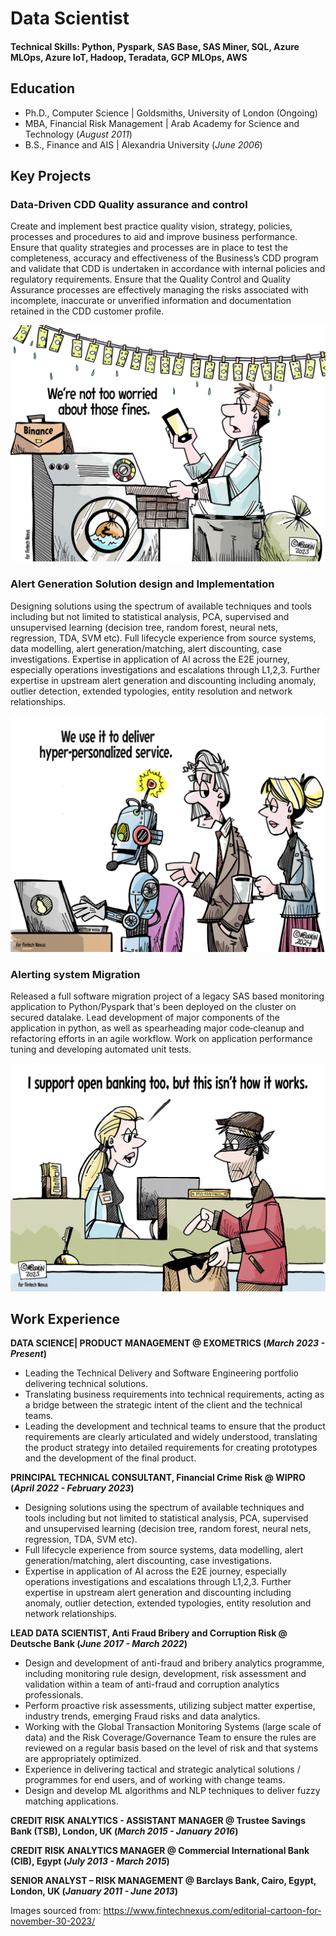# Data Scientist

#### Technical Skills: Python, Pyspark, SAS Base, SAS Miner, SQL, Azure MLOps, Azure IoT, Hadoop, Teradata, GCP MLOps, AWS

## Education
- Ph.D., Computer Science | Goldsmiths, University of London (Ongoing)								       		
- MBA, Financial Risk Management	| Arab Academy for Science and Technology (_August 2011_)	 			        		
- B.S., Finance and AIS | Alexandria University (_June 2006_)



## Key Projects
### Data-Driven CDD Quality assurance and control 

Create and implement best practice quality vision, strategy, policies, processes and procedures to aid and improve business performance.
Ensure that quality strategies and processes are in place to test the completeness, accuracy and effectiveness of the Business’s CDD program and validate that CDD is undertaken in accordance with internal policies and regulatory requirements.
Ensure that the Quality Control and Quality Assurance processes are effectively managing the risks associated with incomplete, inaccurate or unverified information and documentation retained in the CDD customer profile.




![EEG Band Discovery](/assets/img/aml-washing-machine.jpeg)

### Alert Generation Solution design and Implementation

Designing solutions using the spectrum of available techniques and tools including but not limited to statistical analysis, PCA, supervised and unsupervised learning (decision tree, random forest, neural nets, regression, TDA, SVM etc).
Full lifecycle experience from source systems, data modelling, alert generation/matching, alert discounting, case investigations.
Expertise in application of AI across the E2E journey, especially operations investigations and escalations through L1,2,3. Further expertise in upstream alert generation and discounting including anomaly, outlier detection, extended typologies, entity resolution and network relationships.




![Bike Study](/assets/img/chatbot-robot.jpeg)

### Alerting system Migration

Released a full software migration project of a legacy SAS based monitoring application to Python/Pyspark that's been deployed on the cluster on secured datalake.
Lead development of major components of the application in python, as well as spearheading major code‑cleanup and refactoring efforts in an agile workflow. 
Work on application performance tuning and developing automated unit tests.



![Bike Study](/assets/img/ml-fraudester.jpeg)


## Work Experience
**DATA SCIENCE| PRODUCT MANAGEMENT @ EXOMETRICS (_March 2023 - Present_)**
- Leading the Technical Delivery and Software Engineering portfolio delivering technical solutions.
- Translating business requirements into technical requirements, acting as a bridge between the strategic intent of the client and the technical teams.
- Leading the development and technical teams to ensure that the product requirements are clearly articulated and widely understood, translating the product strategy into detailed requirements for creating prototypes and the development of the final product.


**PRINCIPAL TECHNICAL CONSULTANT, Financial Crime Risk @ WIPRO (_April 2022 - February 2023_)**
- Designing solutions using the spectrum of available techniques and tools including but not limited to statistical analysis, PCA, supervised and unsupervised learning (decision tree, random forest, neural nets, regression, TDA, SVM etc).
- Full lifecycle experience from source systems, data modelling, alert generation/matching, alert discounting, case investigations.
- Expertise in application of AI across the E2E journey, especially operations investigations and escalations through L1,2,3. Further expertise in upstream alert generation and discounting including anomaly, outlier detection, extended typologies, entity resolution and network relationships.

**LEAD DATA SCIENTIST, Anti Fraud Bribery and Corruption Risk @ Deutsche Bank (_June 2017 - March 2022_)**
- Design and development of anti-fraud and bribery analytics programme, including monitoring rule design, development, risk assessment and validation within a team of anti-fraud and corruption analytics professionals.
- Perform proactive risk assessments, utilizing subject matter expertise, industry trends, emerging Fraud risks and data analytics.
- Working with the Global Transaction Monitoring Systems (large scale of data) and the Risk Coverage/Governance Team to ensure the rules are reviewed on a regular basis based on the level of risk and that systems are appropriately optimized.
- Experience in delivering tactical and strategic analytical solutions / programmes for end users, and of working with change teams.
- Design and develop ML algorithms and NLP techniques to deliver fuzzy matching applications.




**CREDIT RISK ANALYTICS - ASSISTANT MANAGER @ Trustee Savings Bank (TSB), London, UK (_March 2015 - January 2016_)**



**CREDIT RISK ANALYTICS MANAGER @ Commercial International Bank (CIB), Egypt (_July 2013 - March 2015_)**



**SENIOR ANALYST – RISK MANAGEMENT @ Barclays Bank, Cairo, Egypt, London, UK (_January 2011 - June 2013_)**




 Images sourced from: https://www.fintechnexus.com/editorial-cartoon-for-november-30-2023/
